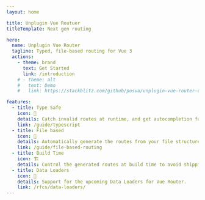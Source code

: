 ```yaml
---
layout: home

title: Unplugin Vue Routuer
titleTemplate: Next gen routing

hero:
  name: Unplugin Vue Router
  tagline: Typed, file-based routing for Vue 3
  actions:
    - theme: brand
      text: Get Started
      link: /introduction
    # - theme: alt
    #   text: Demo
    #   link: https://stackblitz.com/github/posva/unplugin-vue-router-example

features:
  - title: Type Safe
    icon: 🔑
    details: Catch invalid routes at runtime, and get autocompletion for links.
    link: /guide/typescript
  - title: File based
    icon: 📁
    details: Automatically generate the routes from your file structure.
    link: /guide/file-based-routing
  - title: Build Time
    icon: 🏗
    details: Control the generated routes at build time to avoid shipping unnecessary code.
  - title: Data Loaders
    icon: 🔄
    details: Support for the upcoming Data Loaders for Vue Router.
    link: /rfcs/data-loaders/
---
```

